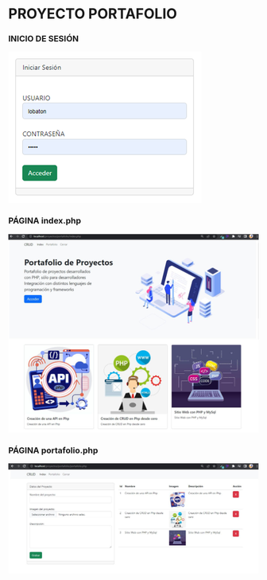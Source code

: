 # PROYECTO PORTAFOLIO
<div>
    <h3>INICIO DE SESIÓN</h3>
    <img src="portafolio/img/iniciar-sesion.png" alt="Iniciar Sesión">
</div>
<div>
    <h3>PÁGINA index.php</h3>
    <img src="portafolio/img/index.jpg" alt="Mi portafolio">
</div>
<div>
    <h3>PÁGINA portafolio.php</h3>
    <img src="portafolio/img/portafolio.jpg" alt="Mi portafolio">
</div>